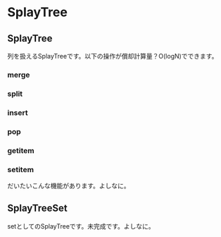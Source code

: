 # SplayTree

## SplayTree
列を扱えるSplayTreeです。以下の操作が償却計算量？O(logN)でできます。  
### merge
### split
### insert
### pop
### __getitem__
### __setitem__
だいたいこんな機能があります。よしなに。  

## SplayTreeSet
setとしてのSplayTreeです。未完成です。よしなに。
